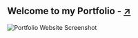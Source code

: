 ## Welcome to my Portfolio - [↗️](https://ashish-portfolio-next.vercel.app/)

![Portfolio Website Screenshot](https://github.com/user-attachments/assets/d32b9f23-5642-4304-96c0-c08f18c21029)
